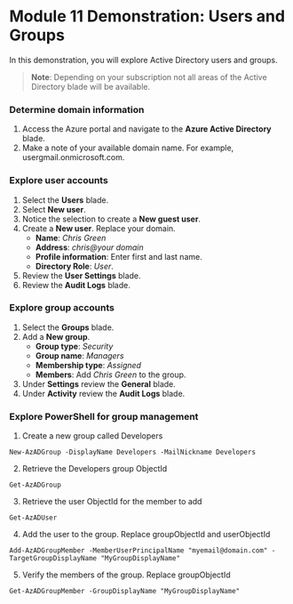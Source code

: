 # Module 11 Demonstration: Users and Groups 

In this demonstration, you will explore Active Directory users and groups.

> **Note**: Depending on your subscription not all areas of the Active Directory blade will be available.

### Determine domain information 

1. Access the Azure portal and navigate to the **Azure Active Directory** blade.
2. Make a note of your available domain name. For example, usergmail.onmicrosoft.com.

### Explore user accounts 

1. Select the **Users** blade.
2. Select **New user**.
3. Notice the selection to create a **New guest user**.
4. Create a **New user**. Replace your domain.
    - **Name**: *Chris Green*
    - **Address**: *chris\@your domain*
    - **Profile information**: Enter first and last name.
    - **Directory Role**: *User*.
5. Review the **User Settings** blade.
6. Review the **Audit Logs** blade.

### Explore group accounts 

1. Select the **Groups** blade.
2. Add a **New group**.
    - **Group type**: *Security*
    - **Group name**: *Managers*
    - **Membership type**: *Assigned*
    - **Members**: Add *Chris Green* to the group.
3. Under **Settings** review the **General** blade.
4. Under **Activity** review the **Audit Logs** blade.

### Explore PowerShell for group management 

1. Create a new group called Developers

``` posh
New-AzADGroup -DisplayName Developers -MailNickname Developers
```

2. Retrieve the Developers group ObjectId

``` posh
Get-AzADGroup
```

3. Retrieve the user ObjectId for the member to add

``` posh
Get-AzADUser
```

4. Add the user to the group. Replace groupObjectId and userObjectId

``` posh
Add-AzADGroupMember -MemberUserPrincipalName "myemail@domain.com" -Tar­getGroupDisplayName "MyGroupDisplayName"
```

5. Verify the members of the group. Replace groupObjectId

``` posh
Get-AzADGroupMember -GroupDisplayName "MyGroupDisplayName"
```
